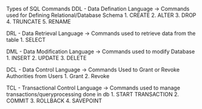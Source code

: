 Types of SQL Commands
DDL - Data Defination Language  -> Commands used for Defining Relational/Database Schema
    1. CREATE
    2. ALTER
    3. DROP
    4. TRUNCATE
    5. RENAME


DRL - Data Retrieval Language  -> Commands used to retrieve data from the table
    1. SELECT   


DML - Data Modification Language -> Commands used to modify Database
    1. INSERT
    2. UPDATE
    3. DELETE


DCL  - Data Control Language -> Commands Used to Grant or Revoke Authorities from Users
    1. Grant
    2. Revoke

TCL  - Transactional Control Language  -> Commands used to manage transactions/queryprocessing done in db
    1. START TRANSACTION
    2. COMMIT
    3. ROLLBACK
    4. SAVEPOINT